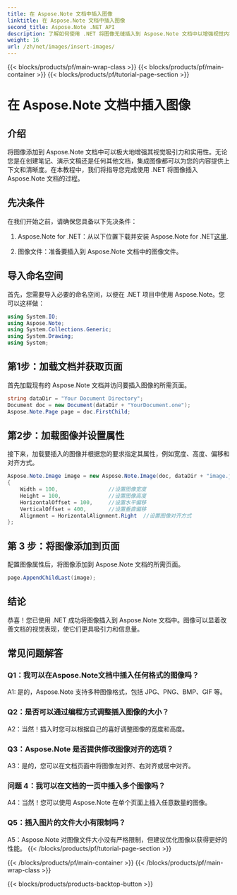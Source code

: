 ```yaml
---
title: 在 Aspose.Note 文档中插入图像
linktitle: 在 Aspose.Note 文档中插入图像
second_title: Aspose.Note .NET API
description: 了解如何使用 .NET 将图像无缝插入到 Aspose.Note 文档中以增强视觉内容。请遵循我们的分步指南以轻松集成。
weight: 16
url: /zh/net/images/insert-images/
---
```


{{< blocks/products/pf/main-wrap-class >}}
{{< blocks/products/pf/main-container >}}
{{< blocks/products/pf/tutorial-page-section >}}

# 在 Aspose.Note 文档中插入图像

## 介绍

将图像添加到 Aspose.Note 文档中可以极大地增强其视觉吸引力和实用性。无论您是在创建笔记、演示文稿还是任何其他文档，集成图像都可以为您的内容提供上下文和清晰度。在本教程中，我们将指导您完成使用 .NET 将图像插入 Aspose.Note 文档的过程。

## 先决条件

在我们开始之前，请确保您具备以下先决条件：

1.  Aspose.Note for .NET：从以下位置下载并安装 Aspose.Note for .NET[这里](https://releases.aspose.com/note/net/).
   
2. 图像文件：准备要插入到 Aspose.Note 文档中的图像文件。

## 导入命名空间

首先，您需要导入必要的命名空间，以便在 .NET 项目中使用 Aspose.Note。您可以这样做：

```csharp
using System.IO;
using Aspose.Note;
using System.Collections.Generic;
using System.Drawing;
using System;
```

## 第1步：加载文档并获取页面

首先加载现有的 Aspose.Note 文档并访问要插入图像的所需页面。

```csharp
string dataDir = "Your Document Directory";
Document doc = new Document(dataDir + "YourDocument.one");
Aspose.Note.Page page = doc.FirstChild;
```

## 第2步：加载图像并设置属性

接下来，加载要插入的图像并根据您的要求指定其属性，例如宽度、高度、偏移和对齐方式。

```csharp
Aspose.Note.Image image = new Aspose.Note.Image(doc, dataDir + "image.jpg")
{
    Width = 100,                //设置图像宽度
    Height = 100,               //设置图像高度
    HorizontalOffset = 100,     //设置水平偏移
    VerticalOffset = 400,       //设置垂直偏移
    Alignment = HorizontalAlignment.Right  //设置图像对齐方式
};
```

## 第 3 步：将图像添加到页面

配置图像属性后，将图像添加到 Aspose.Note 文档的所需页面。

```csharp
page.AppendChildLast(image);
```

## 结论

恭喜！您已使用 .NET 成功将图像插入到 Aspose.Note 文档中。图像可以显着改善文档的视觉表现，使它们更具吸引力和信息量。

## 常见问题解答

### Q1：我可以在Aspose.Note文档中插入任何格式的图像吗？

A1: 是的，Aspose.Note 支持多种图像格式，包括 JPG、PNG、BMP、GIF 等。

### Q2：是否可以通过编程方式调整插入图像的大小？

A2：当然！插入时您可以根据自己的喜好调整图像的宽度和高度。

### Q3：Aspose.Note 是否提供修改图像对齐的选项？

A3：是的，您可以在文档页面中将图像左对齐、右对齐或居中对齐。

### 问题 4：我可以在文档的一页中插入多个图像吗？

A4：当然！您可以使用 Aspose.Note 在单个页面上插入任意数量的图像。

### Q5：插入图片的文件大小有限制吗？

A5：Aspose.Note 对图像文件大小没有严格限制，但建议优化图像以获得更好的性能。
{{< /blocks/products/pf/tutorial-page-section >}}

{{< /blocks/products/pf/main-container >}}
{{< /blocks/products/pf/main-wrap-class >}}

{{< blocks/products/products-backtop-button >}}
